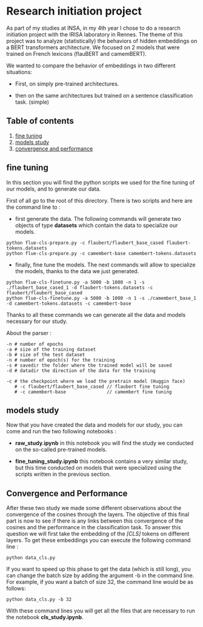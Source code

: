 # Research initiation project

As part of my studies at INSA, in my 4th year I chose to do a research initiation project with the IRISA laboratory in
Rennes. The theme of this project was to analyze (statistically) the behaviors of hidden embeddings on a BERT
transformers architecture. We focused on 2 models that were trained on French lexicons (flauBERT and camemBERT).

We wanted to compare the behavior of embeddings in two different situations:

- First, on simply pre-trained architectures.

- then on the same architectures but trained on a sentence classification task. (simple)

## Table of contents

1. [fine tuning](#fine-tuning)
2. [models study](#models-study)
3. [convergence and performance](#convergence-and-performance)

## fine tuning

In this section you will find the python scripts we used for the fine tuning of our models, and to generate our data.

First of all go to the root of this directory. There is two scripts and here are the command line to :

- first generate the data. The following commands will generate two objects of type **datasets** which contain the data
  to specialize our models.

```commandline
python flue-cls-prepare.py -c flaubert/flaubert_base_cased flaubert-tokens.datasets 
python flue-cls-prepare.py -c camembert-base camembert-tokens.datasets
```

- finally, fine tune the models. The next commands will allow to specialize the models, thanks to the data we just
  generated.

```commandline
python flue-cls-finetune.py -a 5000 -b 1000 -n 1 -s ./flaubert_base_cased_1 -d flaubert-tokens.datasets -c flaubert/flaubert_base_cased
python flue-cls-finetune.py -a 5000 -b 1000 -n 1 -s ./camembert_base_1 -d camembert-tokens.datasets -c camembert-base
```

Thanks to all these commands we can generate all the data and models necessary for our study.

About the parser :

```
-n # number of epochs
-a # size of the training dataset
-b # size of the test dataset
-n # number of epoch(s) for the training
-s # savedir the folder where the trained model will be saved
-d # datadir the direction of the data for the training

-c # the checkpoint where we load the pretrain model (Huggin face)
   # -c flaubert/flaubert_base_cased // flaubert fine tuning
   # -c camembert-base               // camembert fine tuning
```

## models study

Now that you have created the data and models for our study, you can come and run the two following notebooks :

- **raw_study.ipynb** in this notebook you will find the study we conducted on the so-called pre-trained models.

- **fine_tuning_study.ipynb** this notebook contains a very similar study, but this time conducted on models that were
  specialized using the scripts written in the previous section.

## Convergence and Performance

After these two study we made some different observations about the convergence of the cosines through the layers.
The objective of this final part is now to see if there is any links between this convergence of the cosines and the
performance in the classification task.
To answer this question we will first take the embedding of the *[CLS]* tokens on different layers. To get these
embeddings you can execute the following command line :

```commandline
python data_cls.py
```

If you want to speed up this phase to get the data (which is still long),
you can change the batch size by adding the argument -b in the command line.
For example, if you want a batch of size 32, the command line would be as follows:

```commandline
python data_cls.py -b 32
```

With these command lines you will get all the files that are necessary to run the notebook **cls_study.ipynb**.




